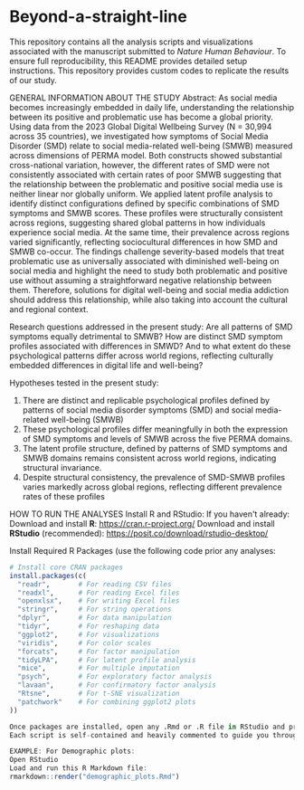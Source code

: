 # Beyond-a-straight-line
This repository contains all the analysis scripts and visualizations associated with the manuscript submitted to *Nature Human Behaviour*. To ensure full reproducibility, this README provides detailed setup instructions.
This repository provides custom codes to replicate the results of our study. 

GENERAL INFORMATION ABOUT THE STUDY
Abstract:
As social media becomes increasingly embedded in daily life, understanding the relationship between its positive and problematic use has become a global priority. Using data from the 2023 Global Digital Wellbeing Survey (N = 30,994 across 35 countries), we investigated how symptoms of Social Media Disorder (SMD) relate to social media-related well-being (SMWB) measured across dimensions of PERMA model. Both constructs showed substantial cross-national variation, however, the different rates of SMD were not consistently associated with certain rates of poor SMWB suggesting that the relationship between the problematic and positive social media use is neither linear nor globally uniform. We applied latent profile analysis to identify distinct configurations defined by specific combinations of SMD symptoms and SMWB scores. These profiles were structurally consistent across regions, suggesting shared global patterns in how individuals experience social media. At the same time, their prevalence across regions varied significantly, reflecting sociocultural differences in how SMD and SMWB co-occur. The findings challenge severity-based models that treat problematic use as universally associated with diminished well-being on social media and highlight the need to study both problematic and positive use without assuming a straightforward negative relationship between them. Therefore, solutions for digital well-being and social media addiction should address this relationship, while also taking into account the cultural and regional context.

Research questions addressed in the present study:
Are all patterns of SMD symptoms equally detrimental to SMWB? How are distinct SMD symptom profiles associated with differences in SMWD? And to what extent do these psychological patterns differ across world regions, reflecting culturally embedded differences in digital life and well-being?

Hypotheses tested in the present study:
1.	There are distinct and replicable psychological profiles defined by patterns of social media disorder symptoms (SMD) and social media-related well-being (SMWB)
2.	These psychological profiles differ meaningfully in both the expression of SMD symptoms and levels of SMWB across the five PERMA domains.
3.	The latent profile structure, defined by patterns of SMD symptoms and SMWB domains remains consistent across world regions, indicating structural invariance.
4.	Despite structural consistency, the prevalence of SMD-SMWB profiles varies markedly across global regions, reflecting different prevalence rates of these profiles

HOW TO RUN THE ANALYSES
Install R and RStudio:
If you haven't already: Download and install **R**: https://cran.r-project.org/
Download and install **RStudio** (recommended): https://posit.co/download/rstudio-desktop/

Install Required R Packages (use the following code prior any analyses:
```r
# Install core CRAN packages
install.packages(c(
  "readr",       # For reading CSV files
  "readxl",      # For reading Excel files
  "openxlsx",    # For writing Excel files
  "stringr",     # For string operations
  "dplyr",       # For data manipulation
  "tidyr",       # For reshaping data
  "ggplot2",     # For visualizations
  "viridis",     # For color scales
  "forcats",     # For factor manipulation
  "tidyLPA",     # For latent profile analysis
  "mice",        # For multiple imputation
  "psych",       # For exploratory factor analysis
  "lavaan",      # For confirmatory factor analysis
  "Rtsne",       # For t-SNE visualization
  "patchwork"    # For combining ggplot2 plots
))

Once packages are installed, open any .Rmd or .R file in RStudio and press Ctrl+Shift+Enter (or Cmd+Shift+Enter on Mac) to run the code:
Each script is self-contained and heavily commented to guide you through what it does.

EXAMPLE: For Demographic plots:
Open RStudio
Load and run this R Markdown file:
rmarkdown::render("demographic_plots.Rmd")





